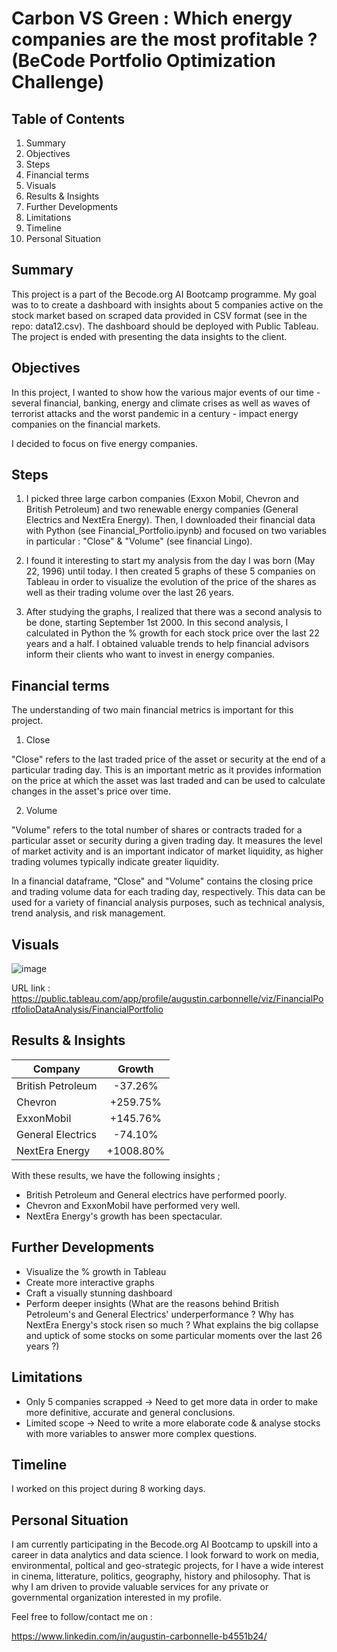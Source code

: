 # Carbon VS Green : Which energy companies are the most profitable ? (BeCode Portfolio Optimization Challenge)

## Table of Contents

1. Summary
2. Objectives 
3. Steps
4. Financial terms
5. Visuals
6. Results & Insights
7. Further Developments
8. Limitations
9. Timeline
10. Personal Situation


## Summary
This project is a part of the Becode.org AI Bootcamp programme. My goal was to to create a dashboard with insights about 5 companies active on the stock market based on scraped data provided in CSV format (see in the repo: data12.csv). The dashboard should be deployed with Public Tableau. The project is ended with presenting the data insights to the client.


## Objectives

In this project, I wanted to show how the various major events of our time - several financial, banking, energy and climate crises as well as waves of terrorist attacks and the worst pandemic in a century - impact energy companies on the financial markets. 

I decided to focus on five energy companies.


## Steps

1) I picked three large carbon companies (Exxon Mobil, Chevron and British Petroleum) and two renewable energy companies (General Electrics and NextEra Energy). Then, I downloaded their financial data with Python (see Financial_Portfolio.ipynb) and focused on two variables in particular : "Close" & "Volume" (see financial Lingo).

2) I found it interesting to start my analysis from the day I was born (May 22, 1996) until today. I then created 5 graphs of these 5 companies on Tableau in order to visualize the evolution of the price of the shares as well as their trading volume over the last 26 years. 

3) After studying the graphs, I realized that there was a second analysis to be done, starting September 1st 2000. In this second analysis, I calculated in Python the % growth for each stock price over the last 22 years and a half. I obtained valuable trends to help financial advisors inform their clients who want to invest in energy companies. 


## Financial terms

The understanding of two main financial metrics is important for this project.

1) Close

"Close" refers to the last traded price of the asset or security at the end of a particular trading day. This is an important metric as it provides information on the price at which the asset was last traded and can be used to calculate changes in the asset's price over time.

2) Volume

"Volume" refers to the total number of shares or contracts traded for a particular asset or security during a given trading day. It measures the level of market activity and is an important indicator of market liquidity, as higher trading volumes typically indicate greater liquidity.

In a financial dataframe, "Close" and "Volume" contains the closing price and trading volume data for each trading day, respectively. This data can be used for a variety of financial analysis purposes, such as technical analysis, trend analysis, and risk management.


## Visuals

![image](https://user-images.githubusercontent.com/119889349/226913357-3dbb0d1c-38f9-4c37-b898-0c28ff96ccff.png)

URL link : https://public.tableau.com/app/profile/augustin.carbonnelle/viz/FinancialPortfolioDataAnalysis/FinancialPortfolio

##  Results & Insights

| Company           | Growth    |
|-------------------|:---------:|
| British Petroleum | -37.26%   |
| Chevron           | +259.75%  |
| ExxonMobil        | +145.76%  |
| General Electrics | -74.10%   |
| NextEra Energy    | +1008.80% |

With these results, we have the following insights ;

* British Petroleum and General electrics have performed poorly.
* Chevron and ExxonMobil have performed very well.
* NextEra Energy's growth has been spectacular.


## Further Developments

* Visualize the % growth in Tableau
* Create more interactive graphs
* Craft a visually stunning dashboard
* Perform deeper insights (What are the reasons behind British Petroleum's and General Electrics' underperformance ? Why has NextEra Energy's stock risen so much ? What explains the big collapse and uptick of some stocks on some particular moments over the last 26 years ?)


## Limitations

* Only 5 companies scrapped -> Need to get more data in order to make more definitive, accurate and general conclusions.
* Limited scope -> Need to write a more elaborate code & analyse stocks with more variables to answer more complex questions.


## Timeline

I worked on this project during 8 working days. 


## Personal Situation

I am currently participating in the Becode.org AI Bootcamp to upskill into a career in data analytics and data science. 
I look forward to work on media, environmental, poltical and geo-strategic projects, for I have a wide interest in cinema, litterature, politics, geography, history and philosophy.
That is why I am driven to provide valuable services for any private or governmental organization interested in my profile. 

Feel free to follow/contact me on :

https://www.linkedin.com/in/augustin-carbonnelle-b4551b24/
